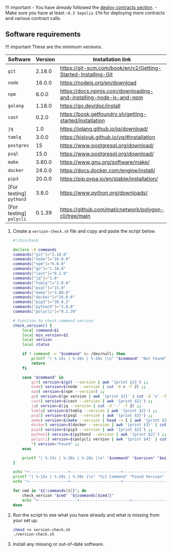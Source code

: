 !!! important
    - You have already followed the [deploy contracts section](../contracts/prerequisites.md).
    - Make sure you have at least `~0.3 Sepolia ETH` for deploying more contracts and various contract calls.

## Software requirements

!!! important
    These are the minimum versions.

| Software | Version | Installation link |
| --- | --- | --- |
| `git` | 2.18.0 | https://git-scm.com/book/en/v2/Getting-Started-Installing-Git |
| `node` | 16.0.0 | https://nodejs.org/en/download |
| `npm` | 6.0.0 | https://docs.npmjs.com/downloading-and-installing-node-js-and-npm |
| `golang` | 1.18.0 | https://go.dev/doc/install |
| `cast` | 0.2.0 | https://book.getfoundry.sh/getting-started/installation |
| `jq` | 1.0 | https://jqlang.github.io/jq/download/ |
| `tomlq` | 3.0.0 | https://kislyuk.github.io/yq/#installation |
| `postgres` | 15 | https://www.postgresql.org/download/ |
| `psql` | 15.0 | https://www.postgresql.org/download/ |
| `make` | 3.80.0 | https://www.gnu.org/software/make/ |
| `docker` | 24.0.0 | https://docs.docker.com/engine/install/ |
| `pip3` | 20.0.0 | https://pip.pypa.io/en/stable/installation/ |
| [For testing] `python3` | 3.8.0 | https://www.python.org/downloads/ |
| [For testing] `polycli` | 0.1.39 | https://github.com/maticnetwork/polygon-cli/tree/main |

1. Create a `version-check.sh` file and copy and paste the script below. 

    ```bash
    #!/bin/bash

    declare -A commands
    commands["git"]="2.18.0"
    commands["node"]="16.0.0"
    commands["npm"]="6.0.0"
    commands["go"]="1.18.0"
    commands["cast"]="0.2.0"
    commands["jq"]="1.0"
    commands["tomlq"]="3.0.0"
    commands["psql"]="15.0"
    commands["make"]="3.80.0"
    commands["docker"]="24.0.0"
    commands["pip3"]="20.0.2"
    commands["python3"]="3.8.0"
    commands["polycli"]="0.1.39"

    # Function to check command version
    check_version() {
        local command=$1
        local min_version=$2
        local version
        local status

        if ! command -v "$command" &> /dev/null; then
            printf "| %-15s | %-20s | %-20s |\n" "$command" "Not Found" "$min_version"
            return
        fi

        case "$command" in
            git) version=$(git --version | awk '{print $3}') ;;
            node) version=$(node --version | cut -d v -f 2) ;;
            npm) version=$(npm --version) ;;
            go) version=$(go version | awk '{print $3}' | cut -d 'o' -f 2) ;;
            cast) version=$(cast --version | awk '{print $2}') ;;
            jq) version=$(jq --version | cut -d '-' -f 2) ;;
            tomlq) version=$(tomlq --version | awk '{print $2}') ;;
            psql) version=$(psql --version | awk '{print $3}') ;;
            make) version=$(make --version | head -n 1 | awk '{print $3}') ;;
            docker) version=$(docker --version | awk '{print $3}' | cut -d ',' -f 1) ;;
            pip3) version=$(pip3 --version | awk '{print $2}') ;;
            python3) version=$(python3 --version | awk '{print $2}') ;;
            polycli) version=$(polycli version | awk '{print $4}' | cut -d '-' -f 1 | sed 's/v//') ;;
            *) version="Found" ;;
        esac

        printf "| %-15s | %-20s | %-20s |\n" "$command" "$version" "$min_version"
    }

    echo "+-----------------+----------------------+----------------------+"
    printf "| %-15s | %-20s | %-20s |\n" "CLI Command" "Found Version" "Minimum Version"
    echo "+-----------------+----------------------+----------------------+"

    for cmd in "${!commands[@]}"; do
        check_version "$cmd" "${commands[$cmd]}"
        echo "+-----------------+----------------------+----------------------+"
    done
    ```
    
2. Run the script to see what you have already and what is missing from your set up.
    
    ```bash
    chmod +x version-check.sh
    ./version-check.sh
    ```

3. Install any missing or out-of-date software.